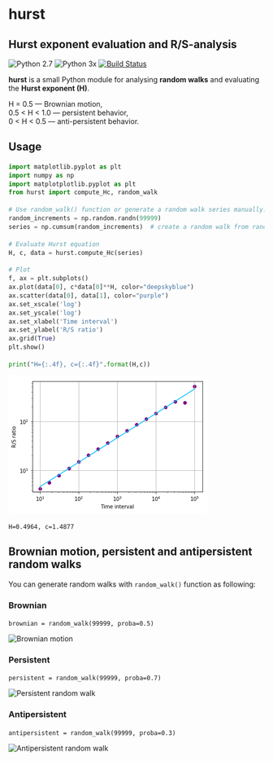 # hurst
## Hurst exponent evaluation and R/S-analysis

![Python 2.7](https://img.shields.io/badge/python-2.7-blue.svg)
![Python 3x](https://img.shields.io/badge/python-3.x-blue.svg)
[![Build Status](https://travis-ci.org/Mottl/hurst.svg?branch=master)](https://travis-ci.org/Mottl/hurst)

**hurst** is a small Python module for analysing __random walks__ and evaluating the __Hurst exponent (H)__.

H = 0.5 — Brownian motion,  
0.5 < H < 1.0 — persistent behavior,  
0 < H < 0.5 — anti-persistent behavior.  

## Usage
```python
import matplotlib.pyplot as plt
import numpy as np
import matplotplotlib.pyplot as plt
from hurst import compute_Hc, random_walk

# Use random_walk() function or generate a random walk series manually:
random_increments = np.random.randn(99999) 
series = np.cumsum(random_increments)  # create a random walk from random increments

# Evaluate Hurst equation
H, c, data = hurst.compute_Hc(series)

# Plot
f, ax = plt.subplots()
ax.plot(data[0], c*data[0]**H, color="deepskyblue")
ax.scatter(data[0], data[1], color="purple")
ax.set_xscale('log')
ax.set_yscale('log')
ax.set_xlabel('Time interval')
ax.set_ylabel('R/S ratio')
ax.grid(True)
plt.show()

print("H={:.4f}, c={:.4f}".format(H,c))
```


![R/S analysis](examples/regression.png?raw=true "R/S analysis")

```H=0.4964, c=1.4877```

## Brownian motion, persistent and antipersistent random walks
You can generate random walks with `random_walk()` function as following:

### Brownian
```brownian = random_walk(99999, proba=0.5)```


![Brownian motion](examples/Brownian_motion.png?raw=true "Brownian motion")

### Persistent
```persistent = random_walk(99999, proba=0.7)```


![Persistent random walk](examples/Persistent.png?raw=true "Persistent random walk")

### Antipersistent
```antipersistent = random_walk(99999, proba=0.3)```


![Antipersistent random walk](examples/Antipersistent.png?raw=true "Antipersistent random walk")
